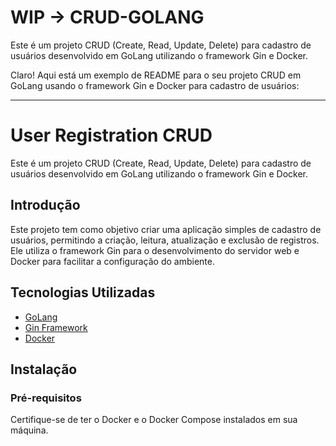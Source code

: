 # WIP -> CRUD-GOLANG
Este é um projeto CRUD (Create, Read, Update, Delete) para cadastro de usuários desenvolvido em GoLang utilizando o framework Gin e Docker.

Claro! Aqui está um exemplo de README para o seu projeto CRUD em GoLang usando o framework Gin e Docker para cadastro de usuários:

---

# User Registration CRUD

Este é um projeto CRUD (Create, Read, Update, Delete) para cadastro de usuários desenvolvido em GoLang utilizando o framework Gin e Docker.

## Introdução

Este projeto tem como objetivo criar uma aplicação simples de cadastro de usuários, permitindo a criação, leitura, atualização e exclusão de registros. Ele utiliza o framework Gin para o desenvolvimento do servidor web e Docker para facilitar a configuração do ambiente.

## Tecnologias Utilizadas

- [GoLang](https://golang.org/)
- [Gin Framework](https://github.com/gin-gonic/gin)
- [Docker](https://www.docker.com/)

## Instalação

### Pré-requisitos

Certifique-se de ter o Docker e o Docker Compose instalados em sua máquina.
